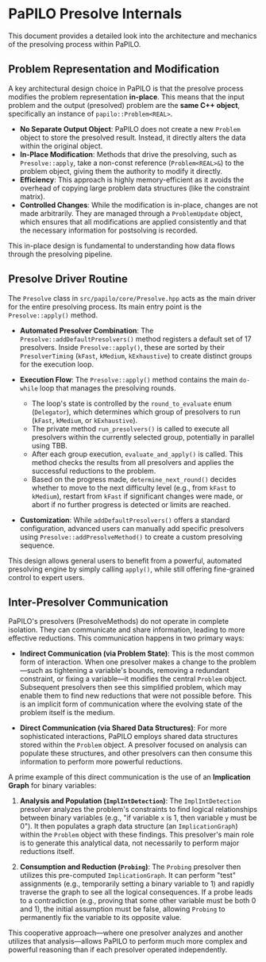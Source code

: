 # PaPILO Presolve Internals

This document provides a detailed look into the architecture and mechanics of the presolving process within PaPILO.

## Problem Representation and Modification

A key architectural design choice in PaPILO is that the presolve process modifies the problem representation **in-place**. This means that the input problem and the output (presolved) problem are the **same C++ object**, specifically an instance of `papilo::Problem<REAL>`.

-   **No Separate Output Object**: PaPILO does not create a new `Problem` object to store the presolved result. Instead, it directly alters the data within the original object.
-   **In-Place Modification**: Methods that drive the presolving, such as `Presolve::apply`, take a non-const reference (`Problem<REAL>&`) to the problem object, giving them the authority to modify it directly.
-   **Efficiency**: This approach is highly memory-efficient as it avoids the overhead of copying large problem data structures (like the constraint matrix).
-   **Controlled Changes**: While the modification is in-place, changes are not made arbitrarily. They are managed through a `ProblemUpdate` object, which ensures that all modifications are applied consistently and that the necessary information for postsolving is recorded.

This in-place design is fundamental to understanding how data flows through the presolving pipeline.

## Presolve Driver Routine

The `Presolve` class in `src/papilo/core/Presolve.hpp` acts as the main driver for the entire presolving process. Its main entry point is the `Presolve::apply()` method.

-   **Automated Presolver Combination**: The `Presolve::addDefaultPresolvers()` method registers a default set of 17 presolvers. Inside `Presolve::apply()`, these are sorted by their `PresolverTiming` (`kFast`, `kMedium`, `kExhaustive`) to create distinct groups for the execution loop.

-   **Execution Flow**: The `Presolve::apply()` method contains the main `do-while` loop that manages the presolving rounds.
    -   The loop's state is controlled by the `round_to_evaluate` enum (`Delegator`), which determines which group of presolvers to run (`kFast`, `kMedium`, or `kExhaustive`).
    -   The private method `run_presolvers()` is called to execute all presolvers within the currently selected group, potentially in parallel using TBB.
    -   After each group execution, `evaluate_and_apply()` is called. This method checks the results from all presolvers and applies the successful reductions to the problem.
    -   Based on the progress made, `determine_next_round()` decides whether to move to the next difficulty level (e.g., from `kFast` to `kMedium`), restart from `kFast` if significant changes were made, or abort if no further progress is detected or limits are reached.

-   **Customization**: While `addDefaultPresolvers()` offers a standard configuration, advanced users can manually add specific presolvers using `Presolve::addPresolveMethod()` to create a custom presolving sequence.

This design allows general users to benefit from a powerful, automated presolving engine by simply calling `apply()`, while still offering fine-grained control to expert users.

## Inter-Presolver Communication
PaPILO's presolvers (PresolveMethods) do not operate in complete isolation. They can communicate and share information, leading to more effective reductions. This communication happens in two primary ways:

-   **Indirect Communication (via Problem State)**: This is the most common form of interaction. When one presolver makes a change to the problem—such as tightening a variable's bounds, removing a redundant constraint, or fixing a variable—it modifies the central `Problem` object. Subsequent presolvers then see this simplified problem, which may enable them to find new reductions that were not possible before. This is an implicit form of communication where the evolving state of the problem itself is the medium.

-   **Direct Communication (via Shared Data Structures)**: For more sophisticated interactions, PaPILO employs shared data structures stored within the `Problem` object. A presolver focused on analysis can populate these structures, and other presolvers can then consume this information to perform more powerful reductions.

A prime example of this direct communication is the use of an **Implication Graph** for binary variables:

1.  **Analysis and Population (`ImplIntDetection`)**: The `ImplIntDetection` presolver analyzes the problem's constraints to find logical relationships between binary variables (e.g., "if variable `x` is 1, then variable `y` must be 0"). It then populates a graph data structure (an `ImplicationGraph`) within the `Problem` object with these findings. This presolver's main role is to generate this analytical data, not necessarily to perform major reductions itself.

2.  **Consumption and Reduction (`Probing`)**: The `Probing` presolver then utilizes this pre-computed `ImplicationGraph`. It can perform "test" assignments (e.g., temporarily setting a binary variable to 1) and rapidly traverse the graph to see all the logical consequences. If a probe leads to a contradiction (e.g., proving that some other variable must be both 0 and 1), the initial assumption must be false, allowing `Probing` to permanently fix the variable to its opposite value.

This cooperative approach—where one presolver analyzes and another utilizes that analysis—allows PaPILO to perform much more complex and powerful reasoning than if each presolver operated independently.
